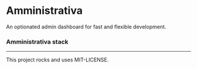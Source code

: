 # Amministrativa

An optionated admin dashboard for fast and flexible development.

### Amministrativa stack

---

This project rocks and uses MIT-LICENSE.
